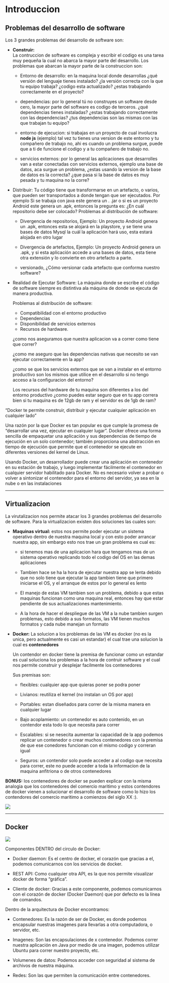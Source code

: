 # Introduccion

## Problemas del desarrollo de software

Los 3 grandes problemas del desarrollo de software son:

- **Construir:**
  <br>
  La contruccion de software es compleja y escribir el codigo es una tarea muy pequeña la cual no abarca la mayor parte del desarrollo. Los problemas que abarcan la mayor parte de la construccion son:

  - Entorno de desarrollo: en la maquina local donde desarrollas ¿qué versión del lenguaje tienes instalado? ¿la versión correcta con la que tu equipo trabaja? ¿codigo esta actualizado? ¿estas trabajando correctamente en el proyecto?

  - dependencias: por lo general tú no construyes un software desde cero, la mayor parte del software es codigo de terceros. ¿qué dependencias tienes instaladas? ¿estas trabajando correctamente con las dependencias? ¿tus dependencias son las mismas con las que trabajan tu equipo?

  - entorno de ejecucion: si trabajas en un proyecto de cual involucra **node js** (ejemplo) tal vez tu tienes una version de este entorno y tu compañero de trabajo no, ahi es cuando un problema surgue, puede que a ti de funcione el codigo y a tu compañero de trabajo no.

  - servicios externos: por lo general las aplicaciones que desarrolles van a estar conectadas con servicios externos, ejemplo una base de datos, aca surgue un problema, ¿estas usando la version de la base de datos es la correcta? ¿que pasa si la base de datos es muy pesada y tu maquina no la corre?

- Distribuir: Tu código tiene que transformarse en un artefacto, o varios, que pueden ser transportados a donde tengan que ser ejecutados. Por ejemplo Si se trabaja con java este genera un . .jar o si es un proyecto Android este genera un .apk, entonces la pregunta es: ¿En cuál repositorio debe ser colocado? Problemas al distribución de software:

  - Divergencia de repositorios, Ejemplo: Un proyecto Android genera un .apk, entonces esta se alojará en la playstore, y se tiene una bases de datos Mysql la cuál la aplicación hará uso, esta estará alojada en otro lugar

  - Divergencia de artefactos, Ejemplo: Un proyecto Android genera un .apk, y si esta aplicación accede a una bases de datos, esta tiene otra extensión y lo convierte en otro artefacto a parte.

  - versionado, ¿Cómo versionar cada artefacto que conforma nuestro software?

- Realidad de Ejecutar Software:
  La máquina donde se escribe el código de software siempre es distintiva ala máquina de donde se ejecuta de manera productiva.

  Problemas al distribución de software:

  - Compatibilidad con el entorno productivo
  - Dependencias
  - Disponibilidad de servicios externos
  - Recursos de hardware.

  ¿como nos aseguramos que nuestra aplicacion va a correr como tiene que correr?

  ¿como me aseguro que las dependencias nativas que necesito se van ejecutar correctamente en la app?

  ¿como se que los servicios externos que se van a instalar en el entorno productivo son los mismos que utilice en el desarrollo si no tengo acceso a la configuracion del entorno?

  Los recursos del hardware de tu maquina son diferentes a los del entorno productivo ¿como puedes estar seguro que en tu app correra bien si tu maquina es de 12gb de ram y el servidor es de 1gb de ram?

“Docker te permite construir, distribuir y ejecutar cualquier aplicación en cualquier lado”

Una razón por la que Docker es tan popular es que cumple la promesa de “desarrollar una vez, ejecutar en cualquier lugar”. Docker ofrece una forma sencilla de empaquetar una aplicación y sus dependencias de tiempo de ejecución en un solo contenedor; también proporciona una abstracción en tiempo de ejecución que permite que el contenedor se ejecute en diferentes versiones del kernel de Linux.

Usando Docker, un desarrollador puede crear una aplicación en contenedor en su estación de trabajo, y luego implementar fácilmente el contenedor en cualquier servidor habilitado para Docker. No es necesario volver a probar o volver a sintonizar el contenedor para el entorno del servidor, ya sea en la nube o en las instalaciones

---

## Virtualizacion

La virutalizacion nos permite atacar los 3 grandes problemas del desarrollo de software. Para la virtualizacion existen dos soluciones las cuales son:

- **Maquinas virtual:** estos nos permite poder ejecutar un sistema operativo dentro de nuestra maquina local y con esto poder arrancar nuestra app, sin embargo esto nos trae un gran problema es cual es:

  - si tenemos mas de una aplicacion hara que tengamos mas de un sistema operativo replicando todo el codigo del OS en las demas aplicaciones

  - Tambien hace se ha la hora de ejecutar nuestra app se lenta debido que no solo tiene que ejecutar la app tambien tiene que primero iniciarse el OS, y el arranque de estos por lo general es lento

  - El manejo de estas VM tambien son un problema, debido a que estas maquinas funcionan como una maquina real, entonces hay que estar pendiente de sus actualizaciones mantenimiento.

  - A la hora de hacer el despliegue de las VM a la nube tambien surgen problemas, esto debido a sus formatos, las VM tienen muchos formatos y cada nube manejan un formato

- **Docker:** La solucion a los problemas de las VM es docker (no es la unica, pero actualmente es casi un estandar) el cual trae una solucion la cual es **contenedores**

  Un contendor en docker tiene la premisa de funcionar como un estandar es cual soluciona los problemas a la hora de contruir software y el cual nos permite construir y desplejar facilmente los contenedores

  Sus premisas son:

  - flexibles: cualquier app que quieras poner se podra poner

  - Livianos: reutiliza el kernel (no instalan un OS por app)

  - Portables: estan diseñados para correr de la misma manera en cualquier lugar

  - Bajo acoplamiento: un contenedor es auto contenido, en un contendor esta todo lo que necesita para correr

  - Escalables: si se nesecita aumentar la capacidad de la app podemos replicar un contenedor o crear muchos contenedores con la premisa de que ese conedores funcionan con el mismo codigo y correran igual

  - Seguros: un contendor solo puede acceder a al codigo que necesita para correr, este no puede acceder a toda la informacion de la maquina anfitriona o de otros contenedores

**BONUS:** los contenedores de docker se pueden explicar con la misma analogia que los contenedores del comercio maritimo y estos contendores de docker vienen a solucionar el desarrollo de software como lo hizo los contendores del comercio maritimo a comienzos del siglo XX :).

<img src="https://www.redeszone.net/app/uploads-redeszone.net/2016/02/docker-vs-virtual-machines.png"/>

---

## Docker

<img src="https://ualmtorres.github.io/SeminarioDockerPresentacion/images/DockerEngine.png"/>

Componentes DENTRO del circulo de Docker:

- Docker daemon: Es el centro de docker, el corazón que gracias a el, podemos comunicarnos con los servicios de docker.

- REST API: Como cualquier otra API, es la que nos permite visualizar docker de forma “gráfica”.

- Cliente de docker: Gracias a este componente, podemos comunicarnos con el corazón de docker (Docker Daemon) que por defecto es la línea de comandos.

Dentro de la arquitectura de Docker encontramos:

- Contenedores: Es la razón de ser de Docker, es donde podemos encapsular nuestras imagenes para llevarlas a otra computadora, o servidor, etc.

- Imagenes: Son las encapsulaciones de x contenedor. Podemos correr nuestra aplicación en Java por medio de una imagen, podemos utilizar Ubuntu para correr nuestro proyecto, etc.

- Volumenes de datos: Podemos acceder con seguridad al sistema de archivos de nuestra máquina.

- Redes: Son las que permiten la comunicación entre contenedores.
